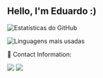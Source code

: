 <h2 align="left">  
  Hello, I'm Eduardo :)

  
</h2>

![Estatísticas do GitHub](https://github-readme-stats.vercel.app/api?username=Rottschaefer&show_icons=true&include_all_commits=true&count_private=true&theme=dracula)

![Linguagens mais usadas](https://github-readme-stats.vercel.app/api/top-langs?username=Rottschaefer&layout=compact&langs_count=7&theme=dracula)

<!--START_SECTION:waka-->
<!--END_SECTION:waka-->

<p align="left">
  📩 Contact Information:
</p>

<p align="left">
  <a href="mailto:rottschaefer54@gmail.com" alt="Gmail">
  <img src="https://img.shields.io/badge/-Gmail-FF0000?style=flat-square&labelColor=FF0000&logo=gmail&logoColor=white&link=rottschaefer54@gmail.com" /></a>

  <a href="https://www.linkedin.com/in/eduardo-rottschaefer/" alt="Linkedin">
  <img src="https://img.shields.io/badge/-Linkedin-0e76a8?style=flat-square&logo=Linkedin&logoColor=white&link=https://www.linkedin.com/in/eduardo-rottschaefer/" /></a>

</p>  
